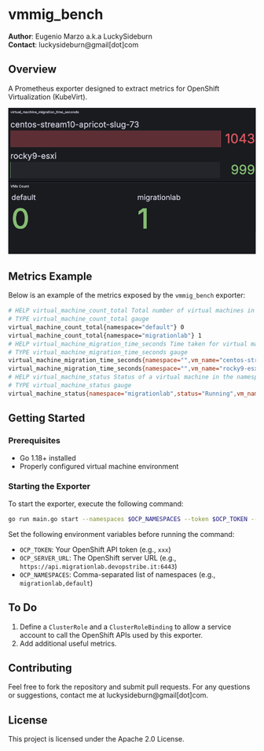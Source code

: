 # vmmig_bench

**Author**: Eugenio Marzo a.k.a LuckySideburn  
**Contact**: luckysideburn@gmail[dot]com  

## Overview

A Prometheus exporter designed to extract metrics for OpenShift Virtualization (KubeVirt).

![Dashboard Example](doc_images/dashboard.png)

## Metrics Example

Below is an example of the metrics exposed by the `vmmig_bench` exporter:
```bash
# HELP virtual_machine_count_total Total number of virtual machines in the namespace
# TYPE virtual_machine_count_total gauge
virtual_machine_count_total{namespace="default"} 0
virtual_machine_count_total{namespace="migrationlab"} 1
# HELP virtual_machine_migration_time_seconds Time taken for virtual machine migrations in the namespace
# TYPE virtual_machine_migration_time_seconds gauge
virtual_machine_migration_time_seconds{namespace="",vm_name="centos-stream10-apricot-slug-73"} 1043
virtual_machine_migration_time_seconds{namespace="",vm_name="rocky9-esxi"} 999
# HELP virtual_machine_status Status of a virtual machine in the namespace
# TYPE virtual_machine_status gauge
virtual_machine_status{namespace="migrationlab",status="Running",vm_name="rocky9-esxi"} 1
````

## Getting Started

### Prerequisites

- Go 1.18+ installed
- Properly configured virtual machine environment

### Starting the Exporter

To start the exporter, execute the following command:

```bash
go run main.go start --namespaces $OCP_NAMESPACES --token $OCP_TOKEN --server-url $OCP_SERVER_URL 
```

Set the following environment variables before running the command:

- `OCP_TOKEN`: Your OpenShift API token (e.g., `xxx`)
- `OCP_SERVER_URL`: The OpenShift server URL (e.g., `https://api.migrationlab.devopstribe.it:6443`)
- `OCP_NAMESPACES`: Comma-separated list of namespaces (e.g., `migrationlab,default`)

## To Do

1. Define a `ClusterRole` and a `ClusterRoleBinding` to allow a service account to call the OpenShift APIs used by this exporter.
2. Add additional useful metrics.

## Contributing

Feel free to fork the repository and submit pull requests. For any questions or suggestions, contact me at luckysideburn@gmail[dot]com.

## License

This project is licensed under the Apache 2.0 License.